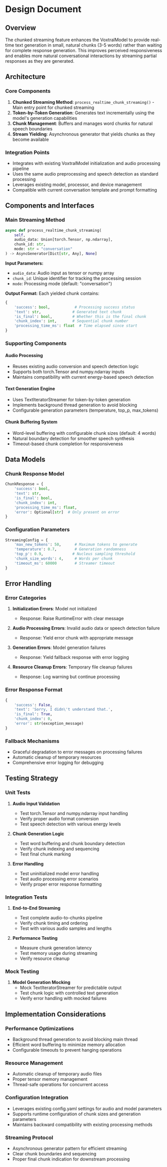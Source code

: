 # Design Document

## Overview

The chunked streaming feature enhances the VoxtralModel to provide real-time text generation in small, natural chunks (3-5 words) rather than waiting for complete response generation. This improves perceived responsiveness and enables more natural conversational interactions by streaming partial responses as they are generated.

## Architecture

### Core Components

1. **Chunked Streaming Method**: `process_realtime_chunk_streaming()` - Main entry point for chunked streaming
2. **Token-by-Token Generation**: Generates text incrementally using the model's generation capabilities
3. **Chunk Management**: Buffers and manages word chunks for natural speech boundaries
4. **Stream Yielding**: Asynchronous generator that yields chunks as they become available

### Integration Points

- Integrates with existing VoxtralModel initialization and audio processing pipeline
- Uses the same audio preprocessing and speech detection as standard processing
- Leverages existing model, processor, and device management
- Compatible with current conversation template and prompt formatting

## Components and Interfaces

### Main Streaming Method

```python
async def process_realtime_chunk_streaming(
    self, 
    audio_data: Union[torch.Tensor, np.ndarray], 
    chunk_id: str, 
    mode: str = "conversation"
) -> AsyncGenerator[Dict[str, Any], None]
```

**Input Parameters:**
- `audio_data`: Audio input as tensor or numpy array
- `chunk_id`: Unique identifier for tracking the processing session
- `mode`: Processing mode (default: "conversation")

**Output Format:**
Each yielded chunk contains:
```python
{
    'success': bool,           # Processing success status
    'text': str,              # Generated text chunk
    'is_final': bool,         # Whether this is the final chunk
    'chunk_index': int,       # Sequential chunk number
    'processing_time_ms': float  # Time elapsed since start
}
```

### Supporting Components

#### Audio Processing
- Reuses existing audio conversion and speech detection logic
- Supports both torch.Tensor and numpy.ndarray inputs
- Maintains compatibility with current energy-based speech detection

#### Text Generation Engine
- Uses TextIteratorStreamer for token-by-token generation
- Implements background thread generation to avoid blocking
- Configurable generation parameters (temperature, top_p, max_tokens)

#### Chunk Buffering System
- Word-level buffering with configurable chunk sizes (default: 4 words)
- Natural boundary detection for smoother speech synthesis
- Timeout-based chunk completion for responsiveness

## Data Models

### Chunk Response Model
```python
ChunkResponse = {
    'success': bool,
    'text': str,
    'is_final': bool, 
    'chunk_index': int,
    'processing_time_ms': float,
    'error': Optional[str]  # Only present on error
}
```

### Configuration Parameters
```python
StreamingConfig = {
    'max_new_tokens': 50,      # Maximum tokens to generate
    'temperature': 0.7,        # Generation randomness
    'top_p': 0.9,             # Nucleus sampling threshold
    'chunk_size_words': 4,     # Words per chunk
    'timeout_ms': 60000        # Streamer timeout
}
```

## Error Handling

### Error Categories

1. **Initialization Errors**: Model not initialized
   - Response: Raise RuntimeError with clear message
   
2. **Audio Processing Errors**: Invalid audio data or speech detection failure
   - Response: Yield error chunk with appropriate message
   
3. **Generation Errors**: Model generation failures
   - Response: Yield fallback response with error logging
   
4. **Resource Cleanup Errors**: Temporary file cleanup failures
   - Response: Log warning but continue processing

### Error Response Format
```python
{
    'success': False,
    'text': 'Sorry, I didn\'t understand that.',
    'is_final': True,
    'chunk_index': 0,
    'error': str(exception_message)
}
```

### Fallback Mechanisms
- Graceful degradation to error messages on processing failures
- Automatic cleanup of temporary resources
- Comprehensive error logging for debugging

## Testing Strategy

### Unit Tests
1. **Audio Input Validation**
   - Test torch.Tensor and numpy.ndarray input handling
   - Verify proper audio format conversion
   - Test speech detection with various energy levels

2. **Chunk Generation Logic**
   - Test word buffering and chunk boundary detection
   - Verify chunk indexing and sequencing
   - Test final chunk marking

3. **Error Handling**
   - Test uninitialized model error handling
   - Test audio processing error scenarios
   - Verify proper error response formatting

### Integration Tests
1. **End-to-End Streaming**
   - Test complete audio-to-chunks pipeline
   - Verify chunk timing and ordering
   - Test with various audio samples and lengths

2. **Performance Testing**
   - Measure chunk generation latency
   - Test memory usage during streaming
   - Verify resource cleanup

### Mock Testing
1. **Model Generation Mocking**
   - Mock TextIteratorStreamer for predictable output
   - Test chunk logic with controlled text generation
   - Verify error handling with mocked failures

## Implementation Considerations

### Performance Optimizations
- Background thread generation to avoid blocking main thread
- Efficient word buffering to minimize memory allocation
- Configurable timeouts to prevent hanging operations

### Resource Management
- Automatic cleanup of temporary audio files
- Proper tensor memory management
- Thread-safe operations for concurrent access

### Configuration Integration
- Leverages existing config.yaml settings for audio and model parameters
- Supports runtime configuration of chunk sizes and generation parameters
- Maintains backward compatibility with existing processing methods

### Streaming Protocol
- Asynchronous generator pattern for efficient streaming
- Clear chunk boundaries and sequencing
- Proper final chunk indication for downstream processing